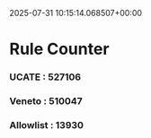 2025-07-31 10:15:14.068507+00:00
# Rule Counter 
 ### UCATE : 527106

 ### Veneto : 510047

 ### Allowlist : 13930